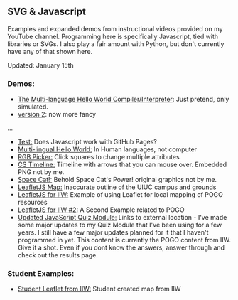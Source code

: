 ## SVG & Javascript

Examples and expanded demos from instructional videos provided on my YouTube channel. Programming here is specifically Javascript, tied with libraries or SVGs. I also play a fair amount with Python, but don't currently have any of that shown here.

Updated: January 15th

### Demos:

- [The Multi-language Hello World Compiler/Interpreter](https://webcraftie.github.io/SVG-JS-Demos/demos/compiler.html): Just pretend, only simulated.
- [version 2](https://webcraftie.github.io/SVG-JS-Demos/demos/compiler2.html): now more fancy

...
- [Test:](https://webcraftie.github.io/SVG-JS-Demos/demos/test.html) Does Javascript work with GitHub Pages?
- [Multi-lingual Hello World:](https://webcraftie.github.io/SVG-JS-Demos/demos/hello-world.html) In Human languages, not computer
- [RGB Picker:](https://webcraftie.github.io/SVG-JS-Demos/demos/RGB-Picker.html) Click squares to change multiple attributes
- [CS Timeline:](https://webcraftie.github.io/SVG-JS-Demos/demos/timeline.html) Timeline with arrows that you can mouse over. Embedded PNG not by me.
- [Space Cat!:](https://webcraftie.github.io/SVG-JS-Demos/demos/space-cat.html) Behold Space Cat's Power! original graphics not by me.
- [LeafletJS Map:](https://webcraftie.github.io/SVG-JS-Demos/demos/leaflet/readme.html) Inaccurate outline of the UIUC campus and grounds
- [LeafletJS for IIW:](https://webcraftie.github.io/SVG-JS-Demos/demos/leaflet-iiw/IIW-example-v2.html) Example of using Leaflet for local mapping of POGO resources
- [LeafletJS for IIW #2:](https://webcraftie.github.io/SVG-JS-Demos/demos/leaflet-iiw/IIW-example2.html) A Second Example related to POGO
- [Updated JavaScript Quiz Module:](http://online-courses.directory/quizzes/pogo-exam/pogo-quiz01.html) Links to external location - I've made some major updates to my Quiz Module that I've been using for a few years. I still have a few major updates planned for it that I haven't programmed in yet. This content is currently the POGO content from IIW. Give it a shot. Even if you dont know the answers, answer through and check out the results page.

### Student Examples:

- [Student Leaflet from IIW:](https://webcraftie.github.io/SVG-JS-Demos/demos/leaflet-student-example/Nathans-Map.html) Student created map from IIW
